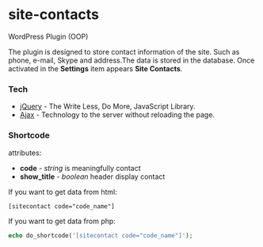 # site-contacts
WordPress Plugin (OOP)

The plugin is designed to store contact information of the site. Such as phone, e-mail, Skype and address.The data is stored in the database.
Once activated in the __Settings__ item appears __Site Contacts__.

### Tech
* [jQuery] - The Write Less, Do More, JavaScript Library.
* [Ajax] - Technology to the server without reloading the page.



### Shortcode

attributes:
* **code** - *string* is meaningfully contact
* **show_title** - *boolean* header display contact

If you want to get data from html:
```html
[sitecontact code="code_name"]
```

If you want to get data from php:
```php
echo do_shortcode('[sitecontact code="code_name"]');
```

[jQuery]: <http://jquery.com>
[Ajax]: <https://api.jquery.com/jquery.post/>